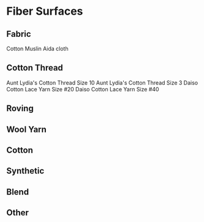 # Fiber Surfaces

## Fabric
Cotton
Muslin
Aida cloth

## Cotton Thread
Aunt Lydia's Cotton Thread Size 10
Aunt Lydia's Cotton Thread Size 3
Daiso Cotton Lace Yarn Size #20
Daiso Cotton Lace Yarn Size #40

## Roving


## Wool Yarn


## Cotton


## Synthetic


## Blend


## Other
